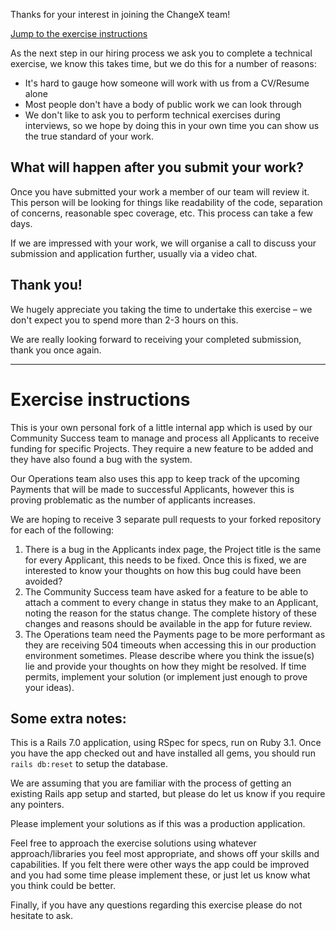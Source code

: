 Thanks for your interest in joining the ChangeX team!

[Jump to the exercise instructions](#exercise-instructions)

As the next step in our hiring process we ask you to complete a technical exercise, we know this takes time, but we do this for a number of reasons:

- It's hard to gauge how someone will work with us from a CV/Resume alone
- Most people don't have a body of public work we can look through
- We don't like to ask you to perform technical exercises during interviews, so we hope by doing this in your own time you can show us the true standard of your work.

## What will happen after you submit your work?

Once you have submitted your work a member of our team will review it. This person will be looking for things like readability of the code, separation of concerns, reasonable spec coverage, etc. This process can take a few days.

If we are impressed with your work, we will organise a call to discuss your submission and application further, usually via a video chat.

## Thank you!

We hugely appreciate you taking the time to undertake this exercise – we don't expect you to spend more than 2-3 hours on this.

We are really looking forward to receiving your completed submission, thank you once again.

---

# Exercise instructions

This is your own personal fork of a little internal app which is used by our Community Success team to manage and process all Applicants to receive funding for specific Projects. They require a new feature to be added and they have also found a bug with the system.

Our Operations team also uses this app to keep track of the upcoming Payments that will be made to successful Applicants, however this is proving problematic as the number of applicants increases.

We are hoping to receive 3 separate pull requests to your forked repository for each of the following:

1. There is a bug in the Applicants index page, the Project title is the same for every Applicant, this needs to be fixed. Once this is fixed, we are interested to know your thoughts on how this bug could have been avoided?
2. The Community Success team have asked for a feature to be able to attach a comment to every change in status they make to an Applicant, noting the reason for the status change. The complete history of these changes and reasons should be available in the app for future review.
3. The Operations team need the Payments page to be more performant as they are receiving 504 timeouts when accessing this in our production environment sometimes. Please describe where you think the issue(s) lie and provide your thoughts on how they might be resolved. If time permits, implement your solution (or implement just enough to prove your ideas).

## Some extra notes:

This is a Rails 7.0 application, using RSpec for specs, run on Ruby 3.1. Once you have the app checked out and have installed all gems, you should run `rails db:reset` to setup the database.

We are assuming that you are familiar with the process of getting an existing Rails app setup and started, but please do let us know if you require any pointers.

Please implement your solutions as if this was a production application.

Feel free to approach the exercise solutions using whatever approach/libraries you feel most appropriate, and shows off your skills and capabilities. If you felt there were other ways the app could be improved and you had some time please implement these, or just let us know what you think could be better.

Finally, if you have any questions regarding this exercise please do not hesitate to ask.
